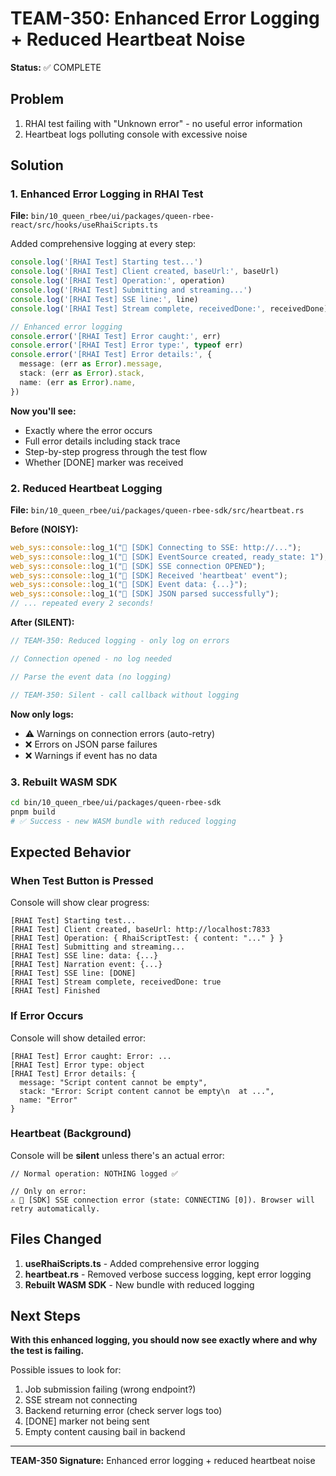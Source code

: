 # TEAM-350: Enhanced Error Logging + Reduced Heartbeat Noise

**Status:** ✅ COMPLETE

## Problem

1. RHAI test failing with "Unknown error" - no useful error information
2. Heartbeat logs polluting console with excessive noise

## Solution

### 1. Enhanced Error Logging in RHAI Test

**File:** `bin/10_queen_rbee/ui/packages/queen-rbee-react/src/hooks/useRhaiScripts.ts`

Added comprehensive logging at every step:

```typescript
console.log('[RHAI Test] Starting test...')
console.log('[RHAI Test] Client created, baseUrl:', baseUrl)
console.log('[RHAI Test] Operation:', operation)
console.log('[RHAI Test] Submitting and streaming...')
console.log('[RHAI Test] SSE line:', line)
console.log('[RHAI Test] Stream complete, receivedDone:', receivedDone)

// Enhanced error logging
console.error('[RHAI Test] Error caught:', err)
console.error('[RHAI Test] Error type:', typeof err)
console.error('[RHAI Test] Error details:', {
  message: (err as Error).message,
  stack: (err as Error).stack,
  name: (err as Error).name,
})
```

**Now you'll see:**
- Exactly where the error occurs
- Full error details including stack trace
- Step-by-step progress through the test flow
- Whether [DONE] marker was received

### 2. Reduced Heartbeat Logging

**File:** `bin/10_queen_rbee/ui/packages/queen-rbee-sdk/src/heartbeat.rs`

**Before (NOISY):**
```rust
web_sys::console::log_1("🐝 [SDK] Connecting to SSE: http://...");
web_sys::console::log_1("🐝 [SDK] EventSource created, ready_state: 1");
web_sys::console::log_1("🐝 [SDK] SSE connection OPENED");
web_sys::console::log_1("🐝 [SDK] Received 'heartbeat' event");
web_sys::console::log_1("🐝 [SDK] Event data: {...}");
web_sys::console::log_1("🐝 [SDK] JSON parsed successfully");
// ... repeated every 2 seconds!
```

**After (SILENT):**
```rust
// TEAM-350: Reduced logging - only log on errors

// Connection opened - no log needed

// Parse the event data (no logging)

// TEAM-350: Silent - call callback without logging
```

**Now only logs:**
- ⚠️ Warnings on connection errors (auto-retry)
- ❌ Errors on JSON parse failures
- ❌ Warnings if event has no data

### 3. Rebuilt WASM SDK

```bash
cd bin/10_queen_rbee/ui/packages/queen-rbee-sdk
pnpm build
# ✅ Success - new WASM bundle with reduced logging
```

## Expected Behavior

### When Test Button is Pressed

Console will show clear progress:

```
[RHAI Test] Starting test...
[RHAI Test] Client created, baseUrl: http://localhost:7833
[RHAI Test] Operation: { RhaiScriptTest: { content: "..." } }
[RHAI Test] Submitting and streaming...
[RHAI Test] SSE line: data: {...}
[RHAI Test] Narration event: {...}
[RHAI Test] SSE line: [DONE]
[RHAI Test] Stream complete, receivedDone: true
[RHAI Test] Finished
```

### If Error Occurs

Console will show detailed error:

```
[RHAI Test] Error caught: Error: ...
[RHAI Test] Error type: object
[RHAI Test] Error details: {
  message: "Script content cannot be empty",
  stack: "Error: Script content cannot be empty\n  at ...",
  name: "Error"
}
```

### Heartbeat (Background)

Console will be **silent** unless there's an actual error:

```
// Normal operation: NOTHING logged ✅

// Only on error:
⚠️ 🐝 [SDK] SSE connection error (state: CONNECTING [0]). Browser will retry automatically.
```

## Files Changed

1. **useRhaiScripts.ts** - Added comprehensive error logging
2. **heartbeat.rs** - Removed verbose success logging, kept error logging
3. **Rebuilt WASM SDK** - New bundle with reduced logging

## Next Steps

**With this enhanced logging, you should now see exactly where and why the test is failing.**

Possible issues to look for:
1. Job submission failing (wrong endpoint?)
2. SSE stream not connecting
3. Backend returning error (check server logs too)
4. [DONE] marker not being sent
5. Empty content causing bail in backend

---

**TEAM-350 Signature:** Enhanced error logging + reduced heartbeat noise
